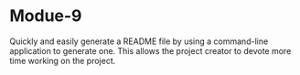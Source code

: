 # Modue-9

Quickly and easily generate a README file by using a command-line application to generate one. This allows the project creator to devote more time working on the project.
